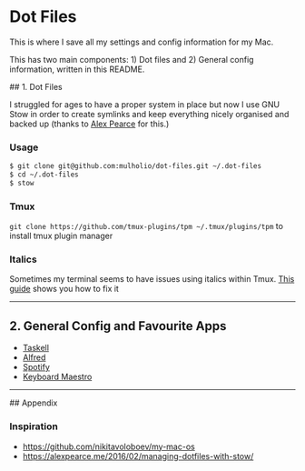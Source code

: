 # Dot Files

This is where I save all my settings and config information for my Mac.

This has two main components: 1) Dot files and 2) General config information, written in this README.

## 1. Dot Files

I struggled for ages to have a proper system in place but now I use GNU Stow in order to create symlinks and keep everything nicely organised and backed up (thanks to [Alex Pearce](https://github.com/alexpearce/dotfiles) for this.)

### Usage

```bash
$ git clone git@github.com:mulholio/dot-files.git ~/.dot-files
$ cd ~/.dot-files
$ stow
```

### Tmux

`git clone https://github.com/tmux-plugins/tpm ~/.tmux/plugins/tpm` to install tmux plugin manager

### Italics

Sometimes my terminal seems to have issues using italics within Tmux. [This guide](https://alexpearce.me/2014/05/italics-in-iterm2-vim-tmux/) shows you how to fix it

---

## 2. General Config and Favourite Apps

- [Taskell](https://github.com/smallhadroncollider/taskell)
- [Alfred](https://www.alfredapp.com/)
 - [Spotify](http://alfred-spotify-mini-player.com/setup/)
 - [Keyboard Maestro](https://github.com/iansinnott/alfred-maestro)

---

## Appendix

### Inspiration
- https://github.com/nikitavoloboev/my-mac-os
- https://alexpearce.me/2016/02/managing-dotfiles-with-stow/

